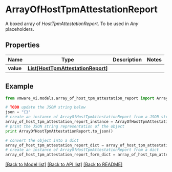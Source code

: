 # ArrayOfHostTpmAttestationReport

A boxed array of *HostTpmAttestationReport*. To be used in *Any* placeholders. 

## Properties
Name | Type | Description | Notes
------------ | ------------- | ------------- | -------------
**value** | [**List[HostTpmAttestationReport]**](HostTpmAttestationReport.md) |  | 

## Example

```python
from vmware_vi.models.array_of_host_tpm_attestation_report import ArrayOfHostTpmAttestationReport

# TODO update the JSON string below
json = "{}"
# create an instance of ArrayOfHostTpmAttestationReport from a JSON string
array_of_host_tpm_attestation_report_instance = ArrayOfHostTpmAttestationReport.from_json(json)
# print the JSON string representation of the object
print ArrayOfHostTpmAttestationReport.to_json()

# convert the object into a dict
array_of_host_tpm_attestation_report_dict = array_of_host_tpm_attestation_report_instance.to_dict()
# create an instance of ArrayOfHostTpmAttestationReport from a dict
array_of_host_tpm_attestation_report_form_dict = array_of_host_tpm_attestation_report.from_dict(array_of_host_tpm_attestation_report_dict)
```
[[Back to Model list]](../README.md#documentation-for-models) [[Back to API list]](../README.md#documentation-for-api-endpoints) [[Back to README]](../README.md)


